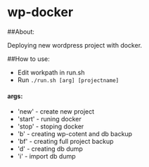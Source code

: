 # wp-docker
##About:

Deploying new wordpress project with docker.

##How to use:
* Edit workpath in run.sh
* Run `./run.sh [arg] [projectname]`
#### args:
- 'new' - create new project
- 'start' - runing docker
- 'stop' - stoping docker
- 'b' - creating wp-cotent and db backup
- 'bf' - creating full project backup
- 'd' - creating db dump
- 'i' - import db dump
